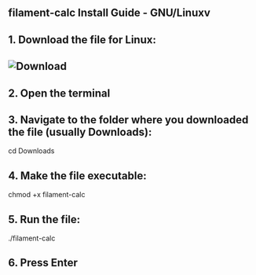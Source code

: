 ##  filament-calc Install Guide - GNU/Linuxv

## 1. Download the file for Linux:
## ![Download](https://github.com/cybergas123/filament-calc/raw/main/filament-calc)

## 2. Open the terminal

## 3. Navigate to the folder where you downloaded the file (usually Downloads):
cd Downloads 

## 4. Make the file executable:
chmod +x filament-calc

## 5. Run the file:
./filament-calc

## 6. Press Enter  
